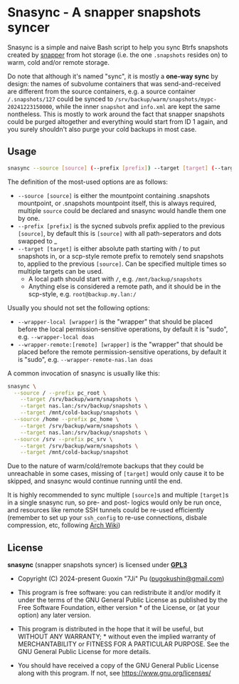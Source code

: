 # Snasync - A **sna**pper snapshots **sync**er

Snasync is a simple and naive Bash script to help you sync Btrfs snapshots created by [snapper](http://snapper.io/) from hot storage (i.e. the one `.snapshots` resides on) to warm, cold and/or remote storage.

Do note that although it's named "sync", it is mostly a **one-way sync** by design: the names of subvolume containers that was send-and-received are different from the source containers, e.g. a source container `/.snapshots/127` could be synced to `/srv/backup/warm/snapshots/mypc-20241223150000`, while the inner `snapshot` and `info.xml` are kept the same nontheless. This is mostly to work around the fact that snapper snapshots could be purged altogether and everything would start from ID 1 again, and you surely shouldn't also purge your cold backups in most case.

## Usage

```sh
snasync --source [source] (--prefix [prefix]) --target [target] (--target [target] (--target [target])) ...
```

The definition of the most-used options are as follows:

- `--source [source]` is either the mountpoint containing .snapshots mountpoint, or .snapshots mountpoint itself, this is always required, multiple `source` could be declared and snasync would handle them one by one.
- `--prefix [prefix]` is the sycned subvols prefix applied to the previous `[source]`, by default this is `[source]` with all path-seperators and dots swapped to _
- `--target [target]` is either absolute path starting with / to put snapshots in, or a scp-style remote prefix to remotely send snapshots to, applied to the previous `[source]`. Can be specified multiple times so multiple targets can be used.
  - A local path should start with `/`, e.g. `/mnt/backup/snapshots`
  - Anything else is considered a remote path, and it should be in the scp-style, e.g. `root@backup.my.lan:/`

Usually you should not set the following options:

- `--wrapper-local [wrapper]` is the "wrapper" that should be placed before the local permission-sensitive operations, by default it is "sudo", e.g. `--wrapper-local doas`
- `--wrapper-remote:[remote] [wrapper]` is the "wrapper" that should be placed before the remote permission-sensitive operations, by default it is "sudo", e.g. `--wrapper-remote-nas.lan doas`

A common invocation of snasync is usually like this:
```sh
snasync \
  --source / --prefix pc_root \
    --target /srv/backup/warm/snapshots \
    --target nas.lan:/srv/backup/snapshots \
    --target /mnt/cold-backup/snapshots \
  --source /home --prefix pc_home \
    --target /srv/backup/warm/snapshots \
    --target nas.lan:/srv/backup/snapshots \
  --source /srv --prefix pc_srv \
    --target /srv/backup/warm/snapshots \
    --target /mnt/cold-backup/snapshot
```

Due to the nature of warm/cold/remote backups that they could be unreachable in some cases, missing of `[target]` would only cause it to be skipped, and snasync would continue running until the end.

It is highly recommended to sync multiple `[source]`s and multiple `[target]`s in a single snasync run, so pre- and post- logics would only be run once, and resources like remote SSH tunnels could be re-used efficiently (remember to set up your `ssh_config` to re-use connections, disbale compression, etc, following [Arch Wiki](https://wiki.archlinux.org/title/OpenSSH#Speeding_up_SSH))

## License
**snasync** (snapper snapshots syncer) is licensed under [**GPL3**](https://gnu.org/licenses/gpl.html)
 * Copyright (C) 2024-present Guoxin "7Ji" Pu (pugokushin@gmail.com)
 * This program is free software: you can redistribute it and/or modify it under the terms of the GNU General Public License as published by the Free Software Foundation, either version * of the License, or (at your option) any later version.

 * This program is distributed in the hope that it will be useful, but WITHOUT ANY WARRANTY; * without even the implied warranty of MERCHANTABILITY or FITNESS FOR A PARTICULAR PURPOSE. See the GNU General Public License for more details.

 * You should have received a copy of the GNU General Public License along with this program. If not, see <https://www.gnu.org/licenses/>